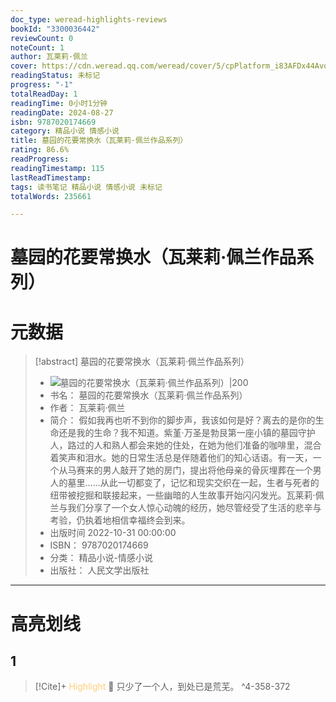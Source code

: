 ```yaml
---
doc_type: weread-highlights-reviews
bookId: "3300036442"
reviewCount: 0
noteCount: 1
author: 瓦莱莉·佩兰
cover: https://cdn.weread.qq.com/weread/cover/5/cpPlatform_i83AFDx44Avq8dn8W5epue/t7_cpPlatform_i83AFDx44Avq8dn8W5epue.jpg
readingStatus: 未标记
progress: "-1"
totalReadDay: 1
readingTime: 0小时1分钟
readingDate: 2024-08-27
isbn: 9787020174669
category: 精品小说 情感小说
title: 墓园的花要常换水（瓦莱莉·佩兰作品系列）
rating: 86.6%
readProgress: 
readingTimestamp: 115
lastReadTimestamp: 
tags: 读书笔记 精品小说 情感小说 未标记
totalWords: 235661

---
```


# 墓园的花要常换水（瓦莱莉·佩兰作品系列）

# 元数据
> [!abstract] 墓园的花要常换水（瓦莱莉·佩兰作品系列）
> - ![ 墓园的花要常换水（瓦莱莉·佩兰作品系列）|200](https://cdn.weread.qq.com/weread/cover/5/cpPlatform_i83AFDx44Avq8dn8W5epue/t7_cpPlatform_i83AFDx44Avq8dn8W5epue.jpg)
> - 书名： 墓园的花要常换水（瓦莱莉·佩兰作品系列）
> - 作者： 瓦莱莉·佩兰
> - 简介： 假如我再也听不到你的脚步声，我该如何是好？离去的是你的生命还是我的生命？我不知道。紫堇·万圣是勃艮第一座小镇的墓园守护人，路过的人和熟人都会来她的住处，在她为他们准备的咖啡里，混合着笑声和泪水。她的日常生活总是伴随着他们的知心话语。有一天，一个从马赛来的男人敲开了她的房门，提出将他母亲的骨灰埋葬在一个男人的墓里……从此一切都变了，记忆和现实交织在一起，生者与死者的纽带被挖掘和联接起来，一些幽暗的人生故事开始闪闪发光。瓦莱莉·佩兰与我们分享了一个女人惊心动魄的经历，她尽管经受了生活的悲辛与考验，仍执着地相信幸福终会到来。
> - 出版时间 2022-10-31 00:00:00
> - ISBN： 9787020174669
> - 分类： 精品小说-情感小说
> - 出版社： 人民文学出版社



---

# 高亮划线
## 1


> [!Cite]+ <span style="color: #ffce78;">Highlight</span>
> 📌 只少了一个人，到处已是荒芜。
> ^4-358-372


